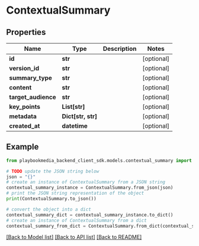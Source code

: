# ContextualSummary


## Properties

Name | Type | Description | Notes
------------ | ------------- | ------------- | -------------
**id** | **str** |  | [optional] 
**version_id** | **str** |  | [optional] 
**summary_type** | **str** |  | [optional] 
**content** | **str** |  | [optional] 
**target_audience** | **str** |  | [optional] 
**key_points** | **List[str]** |  | [optional] 
**metadata** | **Dict[str, str]** |  | [optional] 
**created_at** | **datetime** |  | [optional] 

## Example

```python
from playbookmedia_backend_client_sdk.models.contextual_summary import ContextualSummary

# TODO update the JSON string below
json = "{}"
# create an instance of ContextualSummary from a JSON string
contextual_summary_instance = ContextualSummary.from_json(json)
# print the JSON string representation of the object
print(ContextualSummary.to_json())

# convert the object into a dict
contextual_summary_dict = contextual_summary_instance.to_dict()
# create an instance of ContextualSummary from a dict
contextual_summary_from_dict = ContextualSummary.from_dict(contextual_summary_dict)
```
[[Back to Model list]](../README.md#documentation-for-models) [[Back to API list]](../README.md#documentation-for-api-endpoints) [[Back to README]](../README.md)


